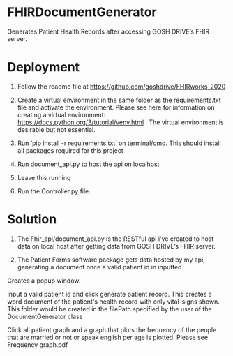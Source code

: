 # FHIRDocumentGenerator
Generates Patient Health Records after accessing GOSH DRIVE’s FHIR server.

# Deployment
1) Follow the readme file at 
https://github.com/goshdrive/FHIRworks_2020

2) Create a virtual environment in the same folder as the requirements.txt file and
 activate the environment. Please see here for information on creating a 
 virtual environment: https://docs.python.org/3/tutorial/venv.html . 
 The virtual environment is desirable but not essential.
 
3) Run ‘pip install -r requirements.txt’ on terminal/cmd. This should install all packages required
   for this project

4) Run document_api.py to host the api on localhost

5) Leave this running

6) Run the Controller.py file.

# Solution
1) The Fhir_api/document_api.py is the RESTful api i've created to 
host data on local host after getting data from GOSH DRIVE’s FHIR server.

2) The Patient Forms software package gets data hosted by my api,
generating a document once a valid patient id in inputted.
 
Creates a popup window.

Input a valid patient id and click generate patient record. 
This creates a word document of the patient's health record with
only vital-signs shown. This folder would be created in the
filePath specified by the user of the DocumentGenerator class

Click all patient graph and a graph that plots the 
frequency of the people that are married or not or speak
english per age is plotted. Please see Frequency graph.pdf